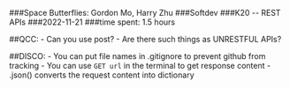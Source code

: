 ###Space Butterflies: Gordon Mo, Harry Zhu
###Softdev
###K20 -- REST APIs
###2022-11-21
###time spent: 1.5 hours

##QCC: 
    - Can you use post?
    - Are there such things as UNRESTFUL APIs? 

##DISCO:
    - You can put file names in .gitignore to prevent github from tracking
    - You can use `GET url` in the terminal to get response content
    - .json() converts the request content into dictionary